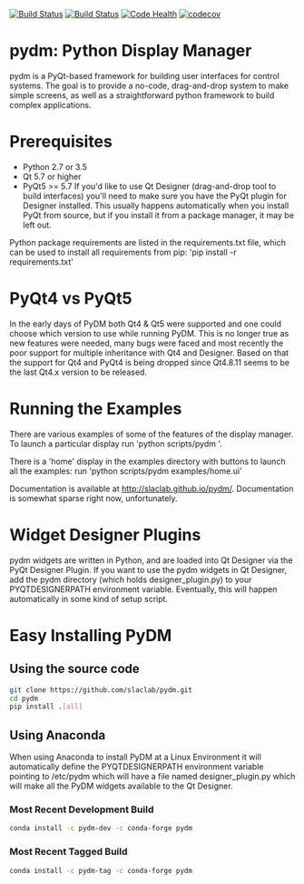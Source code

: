 [![Build Status](https://travis-ci.org/slaclab/pydm.svg?branch=master)](https://travis-ci.org/slaclab/pydm) [![Build Status](https://ci.appveyor.com/api/projects/status/github/slaclab/pydm)]()  [![Code Health](https://landscape.io/github/slaclab/pydm/master/landscape.svg?style=flat)](https://landscape.io/github/slaclab/pydm/master) [![codecov](https://codecov.io/gh/slaclab/pydm/branch/master/graph/badge.svg)](https://codecov.io/gh/slaclab/pydm)

# pydm: Python Display Manager
pydm is a PyQt-based framework for building user interfaces for control systems.  The goal is to provide a no-code, drag-and-drop system to make simple screens, as well as a straightforward python framework to build complex applications.

# Prerequisites
* Python 2.7 or 3.5
* Qt 5.7 or higher
* PyQt5 >= 5.7
If you'd like to use Qt Designer (drag-and-drop tool to build interfaces) you'll need to make sure you have the PyQt plugin for Designer installed.  This usually happens automatically when you install PyQt from source, but if you install it from a package manager, it may be left out.

Python package requirements are listed in the requirements.txt file, which can be used to install all requirements from pip: 'pip install -r requirements.txt'

# PyQt4 vs PyQt5
In the early days of PyDM both Qt4 & Qt5 were supported and one could choose which version to use while running PyDM.
This is no longer true as new features were needed, many bugs were faced and most recently the poor support for multiple inheritance with Qt4 and Designer.
Based on that the support for Qt4 and PyQt4 is being dropped since Qt4.8.11 seems to be the last Qt4.x version to be released.

# Running the Examples
There are various examples of some of the features of the display manager.
To launch a particular display run 'python scripts/pydm <filename>'.

There is a 'home' display in the examples directory with buttons to launch all the examples:
run 'python scripts/pydm examples/home.ui'

Documentation is available at http://slaclab.github.io/pydm/.  Documentation is somewhat sparse right now, unfortunately.

# Widget Designer Plugins
pydm widgets are written in Python, and are loaded into Qt Designer via the PyQt Designer Plugin.
If you want to use the pydm widgets in Qt Designer, add the pydm directory (which holds designer_plugin.py) to your PYQTDESIGNERPATH environment variable.  Eventually, this will happen automatically in some kind of setup script.

# Easy Installing PyDM
## Using the source code
```sh
git clone https://github.com/slaclab/pydm.git
cd pydm
pip install .[all]
```

## Using Anaconda

When using Anaconda to install PyDM at a Linux Environment it will automatically define the PYQTDESIGNERPATH environment variable pointing to /etc/pydm which will have a file named designer_plugin.py which
will make all the PyDM widgets available to the Qt Designer.

### Most Recent Development Build
```sh
conda install -c pydm-dev -c conda-forge pydm
```
### Most Recent Tagged Build
```sh
conda install -c pydm-tag -c conda-forge pydm
```
